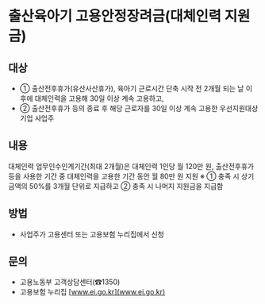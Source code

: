# 출산육아기 고용안정장려금(대체인력 지원금)

## 대상
- ① 출산전후휴가(유산사산휴가), 육아기 근로시간 단축 시작 전 2개월 되는 날 이후에 대체인력을 고용해 30일 이상 계속 고용하고, 
- ② 출산전후휴가 등의 종료 후 해당 근로자를 30일 이상 계속 고용한 우선지원대상기업 사업주

## 내용
대체인력 업무인수인계기간(최대 2개월)은 대체인력 1인당 월 120만 원, 출산전후휴가 등을 사용한 기간 중 대체인력을 고용한 기간 동안 월 80만 원 지원
※ ① 충족 시 상기 금액의 50%를 3개월 단위로 지급하고 ② 충족 시 나머지 지원금을 지급함

## 방법
- 사업주가 고용센터 또는 고용보험 누리집에서 신청

## 문의
- 고용노동부 고객상담센터(☎1350)
- 고용보험 누리집 [www.ei.go.kr](www.ei.go.kr)

